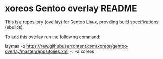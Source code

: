 xoreos Gentoo overlay README
============================

This is a repository (overlay) for Gentoo Linux, providing build
specifications (ebuilds).

To add this overlay run the following command:

layman -o https://raw.githubusercontent.com/xoreos/gentoo-overlay/master/repositories.xml -L -a xoreos
